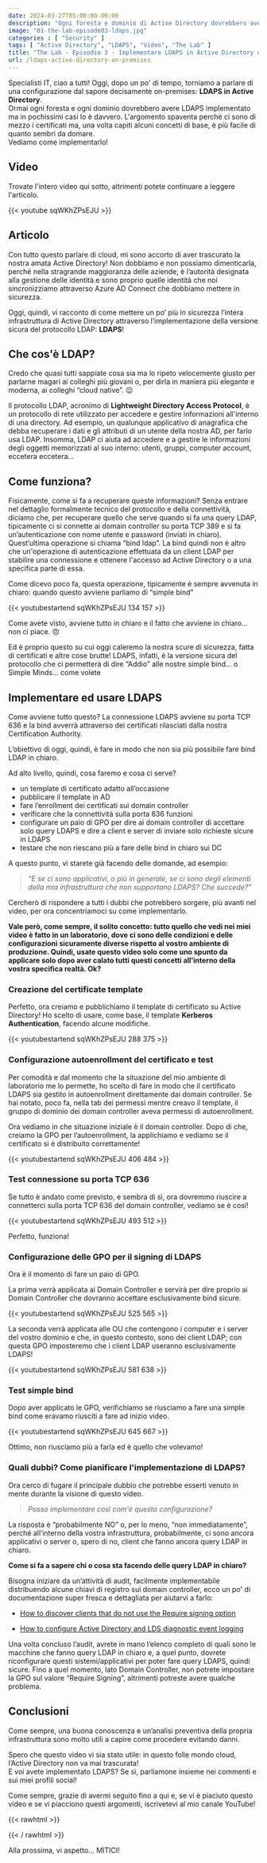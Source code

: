 ```yaml
---
date: 2024-03-27T05:00:00-00:00
description: "Ogni foresta e dominio di Active Directory dovrebbero avere LDAPS implementato ma in pochissimi casi lo è davvero. L'argomento spaventa perché ci sono di mezzo i certificati ma, una volta capiti alcuni concetti di base, è più facile di quanto sembri da domare. Vediamo come implementarlo!"
image: "01-the-lab-episode03-ldaps.jpg"
categories : [ "Security" ]
tags: [ "Active Directory", "LDAPS", "Video", "The Lab" ]
title: "The Lab - Episodio 3 - Implementare LDAPS in Active Directory on-premises"
url: /ldaps-active-directory-on-premises
---
```

Specialisti IT, ciao a tutti! Oggi, dopo un po' di tempo, torniamo a parlare di una configurazione dal sapore decisamente on-premises: **LDAPS in Active Directory**.  
Ormai ogni foresta e ogni dominio dovrebbero avere LDAPS implementato ma in pochissimi casi lo è davvero. L'argomento spaventa perché ci sono di mezzo i certificati ma, una volta capiti alcuni concetti di base, è più facile di quanto sembri da domare.  
Vediamo come implementarlo!

## Video
Trovate l'intero video qui sotto, altrimenti potete continuare a leggere l'articolo.

{{< youtube sqWKhZPsEJU >}}

## Articolo

Con tutto questo parlare di cloud, mi sono accorto di aver trascurato la nostra amata Active Directory! Non dobbiamo e non possiamo dimenticarla, perché nella stragrande maggioranza delle aziende, è l’autorità designata alla gestione delle identità e sono proprio quelle identità che noi sincronizziamo attraverso Azure AD Connect che dobbiamo mettere in sicurezza.

Oggi, quindi, vi racconto di come mettere un po’ più in sicurezza l’intera infrastruttura di Active Directory attraverso l’implementazione della versione sicura del protocollo LDAP: **LDAPS**!

## Che cos'è LDAP?

Credo che quasi tutti sappiate cosa sia ma lo ripeto velocemente giusto per parlarne magari ai colleghi più giovani o, per dirla in maniera più elegante e moderna, ai colleghi “cloud native”. 😉 

Il protocollo LDAP, acronimo di **Lightweight Directory Access Protocol**, è un protocollo di rete utilizzato per accedere e gestire informazioni all'interno di una directory. Ad esempio, un qualunque applicativo di anagrafica che debba recuperare i dati e gli attributi di un utente della nostra AD, per farlo usa LDAP. Insomma, LDAP ci aiuta ad accedere e a gestire le informazioni degli oggetti memorizzati al suo interno: utenti, gruppi, computer account, eccetera eccetera...

## Come funziona?

Fisicamente, come si fa a recuperare queste informazioni? Senza entrare nel dettaglio formalmente tecnico del protocollo e della connettività, diciamo che, per recuperare quello che serve quando si fa una query LDAP, tipicamente ci si connette ai domain controller su porta TCP 389 e si fa un’autenticazione con nome utente e password (inviati in chiaro).  
Quest’ultima operazione si chiama “bind ldap”. La bind quindi non è altro che un'operazione di autenticazione effettuata da un client LDAP per stabilire una connessione e ottenere l'accesso ad Active Directory o a una specifica parte di essa.

Come dicevo poco fa, questa operazione, tipicamente è sempre avvenuta in chiaro: quando questo avviene parliamo di “simple bind”

{{< youtubestartend sqWKhZPsEJU 134 157 >}}

Come avete visto, avviene tutto in chiaro e il fatto che avviene in chiaro... non ci piace. 😠

Ed è proprio questo su cui oggi caleremo la nostra scure di sicurezza, fatta di certificati e altre cose brutte! LDAPS, infatti, è la versione sicura del protocollo che ci permetterà di dire “Addio” alle nostre simple bind... o Simple Minds... come volete

## Implementare ed usare LDAPS

Come avviene tutto questo? La connessione LDAPS avviene su porta TCP 636 e la bind avverrà attraverso dei certificati rilasciati dalla nostra Certification Authority.

L’obiettivo di oggi, quindi, è fare in modo che non sia più possibile fare bind LDAP in chiaro.

Ad alto livello, quindi, cosa faremo e cosa ci serve?
- un template di certificato adatto all’occasione
- pubblicare il template in AD
- fare l’enrollment dei certificati sui domain controller
- verificare che la connettività sulla porta 636 funzioni
- configurare un paio di GPO per dire ai domain controller di accettare solo query LDAPS e dire a client e server di inviare solo richieste sicure in LDAPS
- testare che non riescano più a fare delle bind in chiaro sui DC

A questo punto, vi starete già facendo delle domande, ad esempio:

> *“E se ci sono applicativi, o più in generale, se ci sono degli elementi della mia infrastruttura che non supportano LDAPS? Che succede?”*

Cercherò di rispondere a tutti i dubbi che potrebbero sorgere, più avanti nel video, per ora concentriamoci su come implementarlo.

**Vale però, come sempre, il solito concetto: tutto quello che vedi nei miei video è fatto in un laboratorio, dove ci sono delle condizioni e delle configurazioni sicuramente diverse rispetto al vostro ambiente di produzione. Quindi, usate questo video solo come uno spunto da applicare solo dopo aver calato tutti questi concetti all’interno della vostra specifica realtà. Ok?**

### Creazione del certificate template

Perfetto, ora creiamo e pubblichiamo il template di certificato su Active Directory! Ho scelto di usare, come base, il template **Kerberos Authentication**, facendo alcune modifiche.

{{< youtubestartend sqWKhZPsEJU 288 375 >}}

### Configurazione autoenrollment del certificato e test

Per comodità e dal momento che la situazione del mio ambiente di laboratorio me lo permette, ho scelto di fare in modo che il certificato LDAPS sia gestito in autoenrollment direttamente dai domain controller.  Se hai notato, poco fa, nella tab dei permessi mentre creavo il template, il gruppo di dominio dei domain controller aveva permessi di autoenrollment.

Ora vediamo in che situazione iniziale è il domain controller. Dopo di che, creiamo la GPO per l’autoenrollment, la applichiamo e vediamo se il certificato si è distribuito correttamente!

{{< youtubestartend sqWKhZPsEJU 406 484 >}}

### Test connessione su porta TCP 636

Se tutto è andato come previsto, e sembra di sì, ora dovremmo riuscire a connetterci sulla porta TCP 636 del domain controller, vediamo se è così!

{{< youtubestartend sqWKhZPsEJU 493 512 >}}

Perfetto, funziona!

### Configurazione delle GPO per il signing di LDAPS

Ora è il momento di fare un paio di GPO.

La prima verrà applicata ai Domain Controller e servirà per dire proprio ai Domain Controller che dovranno accettare esclusivamente bind sicure.

{{< youtubestartend sqWKhZPsEJU 525 565 >}}

La seconda verrà applicata alle OU che contengono i computer e i server del vostro dominio e che, in questo contesto, sono dei client LDAP; con questa GPO imposteremo che i client LDAP useranno esclusivamente LDAPS!

{{< youtubestartend sqWKhZPsEJU 581 638 >}}

### Test simple bind

Dopo aver applicato le GPO, verifichiamo se riusciamo a fare una simple bind come eravamo riusciti a fare ad inizio video.

{{< youtubestartend sqWKhZPsEJU 645 667 >}}

Ottimo, non riusciamo più a farla ed è quello che volevamo!

### Quali dubbi? Come pianificare l'implementazione di LDAPS?

Ora cerco di fugare il principale dubbio che potrebbe esserti venuto in mente durante la visione di questo video.

> *Posso implementare così com'è questa configurazione?*

La risposta è “probabilmente NO” o, per lo meno, “non immediatamente”, perché all’interno della vostra infrastruttura, probabilmente, ci sono ancora applicativi o server o, spero di no, client che fanno ancora query LDAP in chiaro.

**Come si fa a sapere chi o cosa sta facendo delle query LDAP in chiaro?**

Bisogna iniziare da un’attività di audit, facilmente implementabile distribuendo alcune chiavi di registro sui domain controller, ecco un po' di documentazione super fresca e dettagliata per aiutarvi a farlo:
- [How to discover clients that do not use the Require signing option](https://learn.microsoft.com/en-us/troubleshoot/windows-server/identity/enable-ldap-signing-in-windows-server#how-to-discover-clients-that-do-not-use-the-require-signing-option)

- [How to configure Active Directory and LDS diagnostic event logging](https://learn.microsoft.com/en-GB/troubleshoot/windows-server/identity/configure-ad-and-lds-event-logging)

Una volta concluso l’audit, avrete in mano l’elenco completo di quali sono le macchine che fanno query LDAP in chiaro e, a quel punto, dovrete riconfigurare questi sistemi/applicativi per poter fare query LDAPS, quindi sicure. Fino a quel momento, lato Domain Controller, non potrete impostare la GPO sul valore “Require Signing”, altrimenti potreste avere qualche problema.

## Conclusioni

Come sempre, una buona conoscenza e un’analisi preventiva della propria infrastruttura sono molto utili a capire come procedere evitando danni.

Spero che questo video vi sia stato utile: in questo folle mondo cloud, l’Active Directory non va mai trascurata!  
E voi avete implementato LDAPS? Se sì, parliamone insieme nei commenti e sui miei profili social!

Come sempre, grazie di avermi seguito fino a qui e, se vi è piaciuto questo video e se vi piacciono questi argomenti, iscrivetevi al mio canale YouTube!

{{< rawhtml >}}
  <script src="https://apis.google.com/js/platform.js"></script>
  <div class="g-ytsubscribe" data-channelid="UCDNe_oC28ozt_LJ-8kWQbEA" data-layout="full" data-count="hidden"></div>
{{< / rawhtml >}}

Alla prossima, vi aspetto... MITICI!